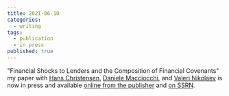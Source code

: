 ```yaml
---
title: 2021-06-10
categories:
  - writing
tags:
  - publication
  - in press
published: true
---
```


"Financial Shocks to Lenders and the Composition of Financial Covenants" my paper with [Hans Christensen](https://www.chicagobooth.edu/faculty/directory/c/hans-b-christensen),  [Daniele Macciocchi](https://www.bus.miami.edu/thought-leadership/faculty/accounting/macciocchi.html), and [Valeri Nikolaev](https://www.chicagobooth.edu/faculty/directory/n/valeri-nikolaev)
 is now in press and available [online from the publisher](https://doi.org/10.1016/j.jacceco.2021.101426) and [on SSRN](http://dx.doi.org/10.2139/ssrn.3079996).
